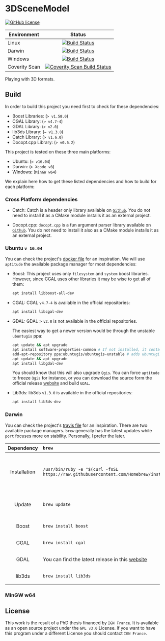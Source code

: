 # 3DSceneModel

[![GitHub license](https://img.shields.io/badge/license-GPL3.0-blue.svg)](https://raw.githubusercontent.com/Ethiy/3DSceneModel/master/LICENSE)

| Environment              | Status        |
| ------------------------ |:-------------:|
| Linux                    | [![Build Status](https://travis-ci.org/Ethiy/3DSceneModel.svg?branch=build-system-trial)](https://travis-ci.org/Ethiy/3DSceneModel) |
| Darwin                   | [![Build Status](https://travis-ci.org/Ethiy/3DSceneModel.svg?branch=build-system-trial)](https://travis-ci.org/Ethiy/3DSceneModel) |
| Windows                  | [![Build Status](https://ci.appveyor.com/api/projects/status/855pa36o55g3hwq7/branch/build-system-trial?svg=true)](https://ci.appveyor.com/project/Ethiy/3DSceneModel/branch/build-system-trial) |
| Coverity Scan            | [![Coverity Scan Build Status](https://scan.coverity.com/projects/11095/badge.svg)](https://scan.coverity.com/projects/3dscenemodel) |

Playing with 3D formats.

## Build

In order to build this project you need first to check for these dependencies:

* Boost Libraries: (`> v1.58.0`)
* CGAL Library: (`> v4.7-4`)
* GDAL Library: (`> v2.0`)
* lib3ds Library: (`= v1.3.0`)
* Catch Library: (`> v1.6.0`)
* Docopt.cpp Library: (`> v0.6.2`)

 This project is tested on these three main platforms:

* Ubuntu: (`= v16.04`)
* Darwin: (`> Xcode v8`)
* Windows: (`MinGW w64`)

 We explain here how to get these listed dependencies and how to build for each platform:

### Cross Platform dependencies

* Catch:
    Catch is a header only library available on [`Github`](https://github.com/philsquared/Catch). You do not need to install it as a CMake module installs it as an external project.

* Docopt.cpp:
    `docopt.cpp` is a fun argument parser library available on [`Github`](https://github.com/docopt/docopt.cpp). You do not need to install it also as a CMake module installs it as an external project.

### Ubuntu `v 16.04`

You can check the project's [docker file](https://github.com/Ethiy/3DSceneModel/blob/master/Dockerfile) for an inspiration. We will use `aptitude` the available package manager for most dependencies:

* Boost:
    This project uses only  `filesystem` and `system` boost libraries. However, since CGAL uses other libraries it may be wise to get all of them:

    ```bash
    apt install libboost-all-dev
    ```

* CGAL:
    CGAL `v4.7-4` is available in the official repositories:

    ```bash
    apt install libcgal-dev
    ```

* GDAL:
    GDAL > `v2.0` is not available in the official repositories.

    The easiest way to get a newer version would be through the unstable `ubuntugis` ppa:

    ```bash
    apt update && apt upgrade
    apt install software-properties-common # If not installed, it contains `add-apt-repository` command
    add-apt-repository ppa:ubuntugis/ubuntugis-unstable # adds ubuntugis/ubuntugis-unstable ppa
    apt update && apt upgrade
    apt install libgdal-dev
    ```

    You should know that this will also upgrade `Qgis`. You can force `aptitude` to freeze `Qgis` for instance, or you can download the source form the official release [website](https://trac.osgeo.org/gdal/wiki/DownloadSource) and build `GDAL`.

* Lib3ds:
    lib3ds `v1.3.0` is available in the official repositories:

    ```bash
    apt install lib3ds-dev
    ```

### Darwin

You can check the project's [travis file](https://github.com/Ethiy/3DSceneModel/blob/master/.travis.yml) for an inspiration. There are two available package managers. `brew` generally has the latest updates while `port` focuses more on stability. Personally, I prefer the later.

| Dependency   | `brew`        | `port`        |
|:------------:|:-------------|:-------------|
| Installation | `/usr/bin/ruby -e "$(curl -fsSL https://raw.githubusercontent.com/Homebrew/install/master/install)"` | You should follow the instructions on [`port`'s official website](https://www.macports.org/install.php) |
| Update       | `brew update` | `port selfupdate && port upgrade outdated` |
| Boost        | `brew install boost` | `port install boost` |
| CGAL         | `brew install cgal` | `port install cgal` |
| GDAL         | You can find the latest release in this [website](http://www.kyngchaos.com/software/frameworks) | `port install gdal` |
| lib3ds       | `brew install lib3ds` | `port install lib3ds` |

### MinGW w64

## License

This work is the result of a PhD thesis financed by `IGN France`. It is available as an open source project under the `GPL v3.0` License. If you want to have this program under a different License you should contact `IGN France`.
